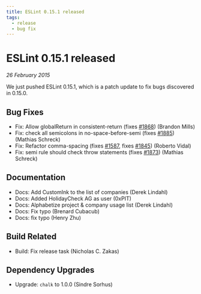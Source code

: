 ```yaml
---
title: ESLint 0.15.1 released
tags:
  - release
  - bug fix
---
```

# ESLint 0.15.1 released

_26 February 2015_

We just pushed ESLint 0.15.1, which is a patch update to fix bugs discovered in 0.15.0.

## Bug Fixes

* Fix: Allow globalReturn in consistent-return (fixes [#1868](https://github.com/eslint/eslint/issues/1868)) (Brandon Mills)
* Fix: check all semicolons in no-space-before-semi (fixes [#1885](https://github.com/eslint/eslint/issues/1885)) (Mathias Schreck)
* Fix: Refactor comma-spacing (fixes [#1587](https://github.com/eslint/eslint/issues/1587), fixes [#1845](https://github.com/eslint/eslint/issues/1845)) (Roberto Vidal)
* Fix: semi rule should check throw statements (fixes [#1873](https://github.com/eslint/eslint/issues/1873)) (Mathias Schreck)

## Documentation

* Docs: Add CustomInk to the list of companies (Derek Lindahl)
* Docs: Added HolidayCheck AG as user (0xPIT)
* Docs: Alphabetize project & company usage list (Derek Lindahl)
* Docs: Fix typo (Brenard Cubacub)
* Docs: fix typo (Henry Zhu)

## Build Related

* Build: Fix release task (Nicholas C. Zakas)

## Dependency Upgrades

* Upgrade: `chalk` to 1.0.0 (Sindre Sorhus)
